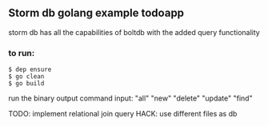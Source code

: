 
## Storm db golang example todoapp

storm db has all the capabilities of boltdb with the added query functionality 

### to run:
	$ dep ensure
	$ go clean
	$ go build

run the binary output
command input:
	"all"
	"new"
	"delete"
	"update"
	"find"

TODO: implement relational join query
HACK: use different files as db